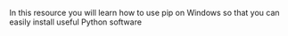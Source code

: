 In this resource you will learn how to use pip on Windows so that you can easily install useful Python software
